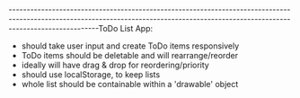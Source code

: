 -------------------------------------------------------------------------------------------------------------------------------------------------------------------------------------ToDo List App:

- should take user input and create ToDo items responsively
- ToDo items should be deletable and will rearrange/reorder 
- ideally will have drag & drop for reordering/priority
- should use localStorage, to keep lists
- whole list should be containable within a 'drawable' object